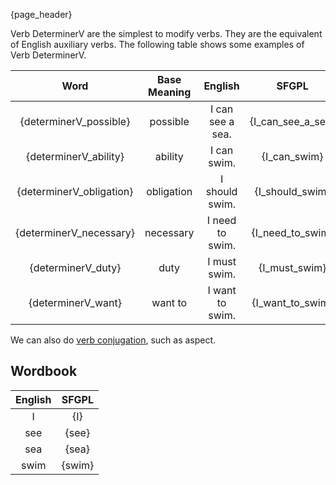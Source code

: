{page_header}

Verb DeterminerV are the simplest to modify verbs.
They are the equivalent of English auxiliary verbs.
The following table shows some examples of Verb DeterminerV.

|Word|Base Meaning|English|SFGPL|
|:-:|:-:|:-:|:-:|
|{determinerV_possible}|possible|I can see a sea.|{I_can_see_a_sea}|
|{determinerV_ability}|ability|I can swim.|{I_can_swim}|
|{determinerV_obligation}|obligation|I should swim.|{I_should_swim}|
|{determinerV_necessary}|necessary|I need to swim.|{I_need_to_swim}|
|{determinerV_duty}|duty|I must swim.|{I_must_swim}|
|{determinerV_want}|want to|I want to swim.|{I_want_to_swim}|

We can also do [verb conjugation]({docs_verbConjugation}), such as aspect.

## Wordbook

|English|SFGPL|
|:-:|:-:|
|I|{I}|
|see|{see}|
|sea|{sea}|
|swim|{swim}|
